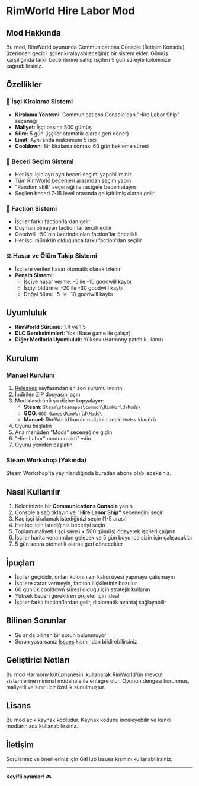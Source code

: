 # RimWorld Hire Labor Mod

## Mod Hakkında

Bu mod, RimWorld oyununda Communications Console (İletişim Konsolu) üzerinden geçici işçiler kiralayabileceğiniz bir sistem ekler. Gümüş karşılığında farklı becerilerine sahip işçileri 5 gün süreyle koloninize çağırabilirsiniz.

## Özellikler

### 🔧 İşçi Kiralama Sistemi
- **Kiralama Yöntemi**: Communications Console'dan "Hire Labor Ship" seçeneği
- **Maliyet**: İşçi başına 500 gümüş
- **Süre**: 5 gün (işçiler otomatik olarak geri döner)
- **Limit**: Aynı anda maksimum 5 işçi
- **Cooldown**: Bir kiralama sonrası 60 gün bekleme süresi

### 🎯 Beceri Seçim Sistemi
- Her işçi için ayrı ayrı beceri seçimi yapabilirsiniz
- Tüm RimWorld becerileri arasından seçim yapın
- "Random skill" seçeneği ile rastgele beceri atayın
- Seçilen beceri 7-15 level arasında geliştirilmiş olarak gelir

### 🤝 Faction Sistemi
- İşçiler farklı faction'lardan gelir
- Düşman olmayan faction'lar tercih edilir
- Goodwill -50'nin üzerinde olan faction'lar öncelikli
- Her işçi mümkün olduğunca farklı faction'dan seçilir

### ⚖️ Hasar ve Ölüm Takip Sistemi
- İşçilere verilen hasar otomatik olarak izlenir
- **Penaltı Sistemi**:
  - İşçiye hasar verme: -5 ile -10 goodwill kaybı
  - İşçiyi öldürme: -20 ile -30 goodwill kaybı
  - Doğal ölüm: -5 ile -10 goodwill kaybı

## Uyumluluk

- **RimWorld Sürümü**: 1.4 ve 1.5
- **DLC Gereksinimleri**: Yok (Base game ile çalışır)
- **Diğer Modlarla Uyumluluk**: Yüksek (Harmony patch kullanır)

## Kurulum

### Manuel Kurulum
1. [Releases](../../releases) sayfasından en son sürümü indirin
2. İndirilen ZIP dosyasını açın
3. Mod klasörünü şu dizine kopyalayın:
   - **Steam**: `Steam\steamapps\common\RimWorld\Mods\`
   - **GOG**: `GOG Games\RimWorld\Mods\`
   - **Manuel**: RimWorld kurulum dizininizdeki `Mods\` klasörü
4. Oyunu başlatın
5. Ana menüden "Mods" seçeneğine gidin
6. "Hire Labor" modunu aktif edin
7. Oyunu yeniden başlatın

### Steam Workshop (Yakında)
Steam Workshop'ta yayınlandığında buradan abone olabileceksiniz.

## Nasıl Kullanılır

1. Koloninizde bir **Communications Console** yapın
2. Console'a sağ tıklayın ve **"Hire Labor Ship"** seçeneğini seçin
3. Kaç işçi kiralamak istediğinizi seçin (1-5 arası)
4. Her işçi için istediğiniz beceriyi seçin
5. Toplam maliyeti (İşçi sayısı × 500 gümüş) ödeyerek işçileri çağırın
6. İşçiler harita kenarından gelecek ve 5 gün boyunca sizin için çalışacaklar
7. 5 gün sonra otomatik olarak geri dönecekler

## İpuçları

- İşçiler geçicidir, onları koloninizin kalıcı üyesi yapmaya çalışmayın
- İşçilere zarar vermeyin, faction ilişkileriniz bozulur
- 60 günlük cooldown süresi olduğu için stratejik kullanın
- Yüksek beceri gerektiren projeler için ideal
- İşçiler farklı faction'lardan gelir, diplomatik avantaj sağlayabilir

## Bilinen Sorunlar

- Şu anda bilinen bir sorun bulunmuyor
- Sorun yaşarsanız [Issues](../../issues) kısmından bildirebilirsiniz

## Geliştirici Notları

Bu mod Harmony kütüphanesini kullanarak RimWorld'ün mevcut sistemlerine minimal müdahale ile entegre olur. Oyunun dengesi korunmuş, maliyetli ve sınırlı bir özellik sunulmuştur.

## Lisans

Bu mod açık kaynak kodludur. Kaynak kodunu inceleyebilir ve kendi modlarınızda kullanabilirsiniz.

## İletişim

Sorularınız ve önerileriniz için GitHub Issues kısmını kullanabilirsiniz.

---

**Keyifli oyunlar!** 🎮
